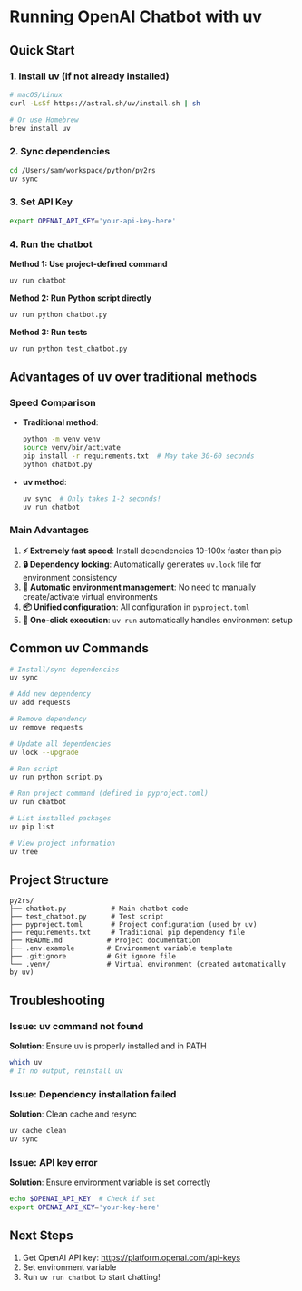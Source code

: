 # Running OpenAI Chatbot with uv

## Quick Start

### 1. Install uv (if not already installed)
```bash
# macOS/Linux
curl -LsSf https://astral.sh/uv/install.sh | sh

# Or use Homebrew
brew install uv
```

### 2. Sync dependencies
```bash
cd /Users/sam/workspace/python/py2rs
uv sync
```

### 3. Set API Key
```bash
export OPENAI_API_KEY='your-api-key-here'
```

### 4. Run the chatbot

**Method 1: Use project-defined command**
```bash
uv run chatbot
```

**Method 2: Run Python script directly**
```bash
uv run python chatbot.py
```

**Method 3: Run tests**
```bash
uv run python test_chatbot.py
```

## Advantages of uv over traditional methods

### Speed Comparison
- **Traditional method**:
  ```bash
  python -m venv venv
  source venv/bin/activate
  pip install -r requirements.txt  # May take 30-60 seconds
  python chatbot.py
  ```

- **uv method**:
  ```bash
  uv sync  # Only takes 1-2 seconds!
  uv run chatbot
  ```

### Main Advantages

1. **⚡ Extremely fast speed**: Install dependencies 10-100x faster than pip
2. **🔒 Dependency locking**: Automatically generates `uv.lock` file for environment consistency
3. **🎯 Automatic environment management**: No need to manually create/activate virtual environments
4. **📦 Unified configuration**: All configuration in `pyproject.toml`
5. **🚀 One-click execution**: `uv run` automatically handles environment setup

## Common uv Commands

```bash
# Install/sync dependencies
uv sync

# Add new dependency
uv add requests

# Remove dependency
uv remove requests

# Update all dependencies
uv lock --upgrade

# Run script
uv run python script.py

# Run project command (defined in pyproject.toml)
uv run chatbot

# List installed packages
uv pip list

# View project information
uv tree
```

## Project Structure

```
py2rs/
├── chatbot.py           # Main chatbot code
├── test_chatbot.py      # Test script
├── pyproject.toml       # Project configuration (used by uv)
├── requirements.txt     # Traditional pip dependency file
├── README.md           # Project documentation
├── .env.example        # Environment variable template
├── .gitignore          # Git ignore file
└── .venv/              # Virtual environment (created automatically by uv)
```

## Troubleshooting

### Issue: uv command not found
**Solution**: Ensure uv is properly installed and in PATH
```bash
which uv
# If no output, reinstall uv
```

### Issue: Dependency installation failed
**Solution**: Clean cache and resync
```bash
uv cache clean
uv sync
```

### Issue: API key error
**Solution**: Ensure environment variable is set correctly
```bash
echo $OPENAI_API_KEY  # Check if set
export OPENAI_API_KEY='your-key-here'
```

## Next Steps

1. Get OpenAI API key: https://platform.openai.com/api-keys
2. Set environment variable
3. Run `uv run chatbot` to start chatting!
